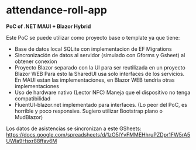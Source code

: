 # attendance-roll-app
**PoC of .NET MAUI + Blazor Hybrid**

Este PoC se puede utilizar como proyecto base o template ya que tiene:
- Base de datos local SQLite con implementacion de EF Migrations
- Sincronización de datos al servidor (simulado con Gforms  y Gsheet) al obtener conexion
- Proyecto Blazor separado con la UI para ser reutilizada en un proyecto Blazor WEB
     Para esto la SharedUI usa solo interfaces de los servicios. En MAUI estan las implementaciones, en Blazor WEB tendria otras implementaciones
- Uso de hardware nativo (Lector NFC)
    Maneja que el dispositivo no tenga compatibilidad
- FluentUI-blazor.net implementado para interfaces. (Lo peor del PoC, es horrible y poco responsive. Sugiero utilizar Bootstrap plano o MudBlazor)



Los datos de asistencias se sincronizan a este GSheets: https://docs.google.com/spreadsheets/d/1zO5lYvFMMEHhruPZDpr1FW5rA5UWIa9Hsxr88ffav6M
